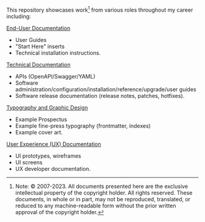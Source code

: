 This repository showcases work[^*] from various roles throughout my career including: 

[End-User Documentation](https://github.com/p-benkman/work-examples/tree/main/End-User%20Documentation)
- User Guides 
- "Start Here" inserts
- Technical installation instructions.

[Technical Documentation](https://github.com/p-benkman/work-examples/tree/main/Technical%20Documentation)
- APIs (OpenAPI/Swagger/YAML)
- Software administration/configuration/installation/reference/upgrade/user guides
- Software release documentation (release notes, patches, hotfixes).

[Typography and Graphic Design](https://github.com/p-benkman/work-examples/tree/main/Typography%20and%20Graphic%20Design)
- Example Prospectus 
- Example fine-press typography (frontmatter, indexes)
- Example cover art.

[User Experience (UX) Documentation](https://github.com/p-benkman/work-examples/tree/main/UX%20Documentation)
- UI prototypes, wireframes
- UI screens
- UX developer documentation.

[^*]: Note: © 2007-2023. All documents presented here are the exclusive intellectual property of the copyright holder. All rights reserved. These documents, in whole or in part, may not be reproduced, translated, or reduced to any machine-readable form without the prior written approval of the copyright holder.
